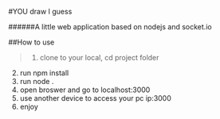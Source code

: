 #YOU draw I guess

######A little web application based on nodejs and socket.io

##How to use

>1. clone to your local, cd project folder
2. run npm install
3. run node .
4. open broswer and go to localhost:3000
5. use another device to access your pc ip:3000
6. enjoy